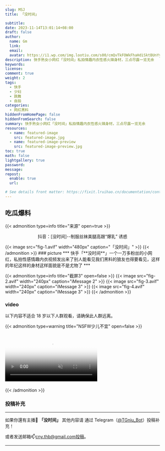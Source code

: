 ```yaml
---
slug: MSJ
title: 「没时间」

subtitle:
date: 2023-11-14T13:01:14+08:00
draft: false  
author:
  name: Gm
  link: 
  email: 
  avatar: https://i1.wp.com/img.lootiu.com/s00/cmQvTkFOWkFhaHdiSktBUnYyTmFvbTczTWp6bGU5TUl4SWxYczFCMFdDQT0-d.jpg
description: 快手熟女小网红「没时间」私拍情趣内衣性感火辣身材，三点尽露一览无余
keywords:
license:
comment: true
weight: 2
tags:
  - 快手
  - 少妇
  - 跳舞
  - 自拍
categories:
  - 网红黑料
hiddenFromHomePage: false
hiddenFromSearch: false
summary: 快手熟女小网红「没时间」私拍情趣内衣性感火辣身材，三点尽露一览无余
resources:
  - name: featured-image
    src: featured-image.jpg
  - name: featured-image-preview
    src: featured-image-preview.jpg
toc: true
math: false
lightgallery: true
password:
message:
repost:
  enable: true
  url:

# See details front matter: https://fixit.lruihao.cn/documentation/content-management/introduction/#front-matter
---
```

<!--more-->

## 吃瓜爆料


{{< admonition type=info title="来源" open=true >}}

<p align="center">抖音：[没时间]--制服丝袜美腿高跟“爆乳” 诱惑</p>
{{< image src="fig-1.avif" width="480px" caption="「没时间」" >}}
{{< /admonition >}}
### picture
***
快手「**没时间**」一个一万多粉丝的小网红，私拍性感情趣内衣视频发出来了别人能看见我们黑料的狼友也得要看见，这样的年纪这样的身材这样面貌是不是尤物了
***

{{< admonition type=info title="截屏3" open=false >}}
{{< image src="fig-2.avif" width="240px" caption="iMessage 2" >}}
{{< image src="fig-3.avif" width="240px" caption="iMessage 3" >}}
{{< image src="fig-4.avif" width="240px" caption="iMessage 3" >}}
{{< /admonition >}}

### video
以下内容不适合 18 岁以下人群观看，请确保此人群远离。

{{< admonition type=warning title="NSFW少儿不宜" open=false >}}

<div class="blog_video_player_wrap" style="max-width: 1600px; margin: 20px auto 20px;">
 <video class="blog_video_player tl_blog_vid_autoplay" onclick="videoTogglePlay(this)" autoplay loop controls muted poster="/file/400780400458/1/Db0VB09SJkQ.40777/d7fead6b0096e14f6a" style="max-width: 450px;" title="Give it away, give it away, give it away now!" alt="Creating Giveaways">
  <source src="1.AV1" type="video/mp4">
 </video>
</div>
{{< /admonition >}}

### 投稿补充
***
如果你還有主播🧐 **「没时间」** 其他内容请
通过 Telegram（[@TGniu_Bot](https://t.me/TGniu_Bot)）投稿补充！


或者发送邮箱📫cny.thb@gmail.com投稿。

***


